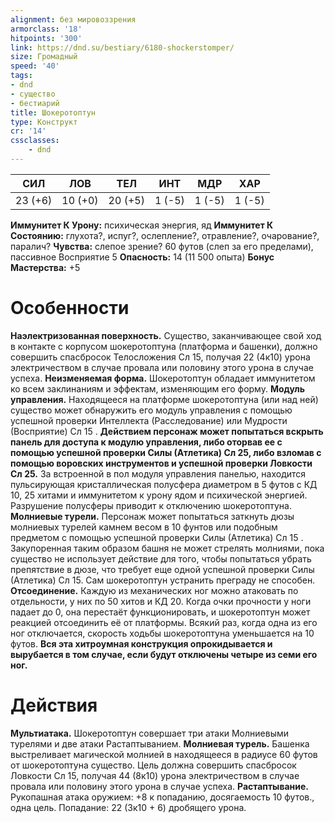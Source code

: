 ```yaml
---
alignment: без мировоззрения
armorclass: '18'
hitpoints: '300'
link: https://dnd.su/bestiary/6180-shockerstomper/
size: Громадный
speed: '40'
tags:
- dnd
- существо
- бестиарий
title: Шокеротоптун
type: Конструкт
cr: '14'
cssclasses:
    - dnd
---
```



| СИЛ | ЛОВ | ТЕЛ | ИНТ | МДР | ХАР |
|---|---|---|---|---|---|
| 23 (+6) | 10 (+0) | 20 (+5) | 1 (-5) | 1 (-5) | 1 (-5) |
**Иммунитет К Урону:** психическая энергия, яд
**Иммунитет К Состоянию:** глухота?, испуг?, ослепление?, отравление?, очарование?, паралич?
**Чувства:** слепое зрение? 60 футов (слеп за его пределами), пассивное Восприятие 5
**Опасность:** 14 (11 500 опыта)
**Бонус Мастерства:** +5


# Особенности
**Наэлектризованная поверхность.** Существо, заканчивающее свой ход в контакте с корпусом шокеротоптуна (платформа и башенки), должно совершить спасбросок Телосложения Сл 15, получая 22 (4к10) урона электричеством в случае провала или половину этого урона в случае успеха.
**Неизменяемая форма.** Шокеротоптун обладает иммунитетом ко всем заклинаниям и эффектам, изменяющим его форму.
**Модуль управления.** Находящееся на платформе шокеротоптуна (или над ней) существо может обнаружить его модуль управления с помощью успешной проверки Интеллекта (Расследование) или Мудрости (Восприятие) Сл 15 .
**Действием персонаж может попытаться вскрыть панель для доступа к модулю управления, либо оторвав ее с помощью успешной проверки Силы (Атлетика) Сл 25, либо взломав с помощью воровских инструментов и успешной проверки Ловкости Сл 25.** За встроенной в пол модуля управления панелью, находится пульсирующая кристаллическая полусфера диаметром в 5 футов с КД 10, 25 хитами и иммунитетом к урону ядом и психической энергией. Разрушение полусферы приводит к отключению шокеротоптуна.
**Молниевые турели.** Персонаж может попытаться заткнуть дюзы молниевых турелей камнем весом в 10 фунтов или подобным предметом с помощью успешной проверки Силы (Атлетика) Сл 15 . Закупоренная таким образом башня не может стрелять молниями, пока существо не использует действие для того, чтобы попытаться убрать препятствие в дюзе, что требует еще одной успешной проверки Силы (Атлетика) Сл 15. Сам шокеротоптун устранить преграду не способен.
**Отсоединение.** Каждую из механических ног можно атаковать по отдельности, у них по 50 хитов и КД 20. Когда очки прочности у ноги падает до 0, она перестаёт функционировать, и шокеротоптун может реакцией отсоединить её от платформы. Всякий раз, когда одна из его ног отключается, скорость ходьбы шокеротоптуна уменьшается на 10 футов.
**Вся эта хитроумная конструкция опрокидывается и вырубается в том случае, если будут отключены четыре из семи его ног.** 


# Действия
**Мультиатака.** Шокеротоптун совершает три атаки Молниевыми турелями и две атаки Растаптыванием.
**Молниевая турель.** Башенка выстреливает магической молнией в находящееся в радиусе 60 футов от шокеротоптуна существо. Цель должна совершить спасбросок Ловкости Сл 15, получая 44 (8к10) урона электричеством в случае провала или половину этого урона в случае успеха.
**Растаптывание.** Рукопашная атака оружием: +8 к попаданию, досягаемость 10 футов., одна цель. Попадание: 22 (3к10 + 6) дробящего урона.